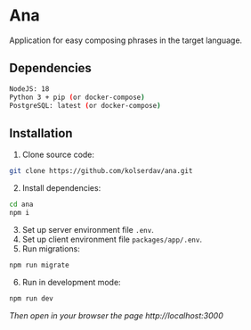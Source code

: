 # Ana

Application for easy composing phrases in the target language.

## Dependencies

```sh
NodeJS: 18
Python 3 + pip (or docker-compose)
PostgreSQL: latest (or docker-compose)
```

## Installation

1. Clone source code:

```sh
git clone https://github.com/kolserdav/ana.git
```

2. Install dependencies:

```sh
cd ana
npm i
```

3. Set up server environment file `.env`.
4. Set up client environment file `packages/app/.env`.
5. Run migrations:

```sh
npm run migrate
```

6. Run in development mode:

```sh
npm run dev
```

_Then open in your browser the page http://localhost:3000_
